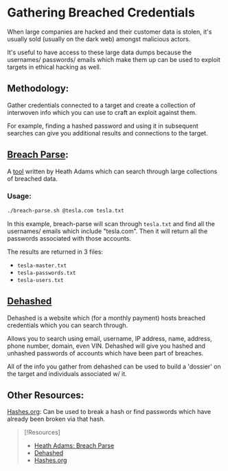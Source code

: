 # Gathering Breached Credentials
When large companies are hacked and their customer data is stolen, it's usually sold (usually on the dark web) amongst malicious actors. 

It's useful to have access to these large data dumps because the usernames/ passwords/ emails which make them up can be used to exploit targets in ethical hacking as well.
## Methodology:
Gather credentials connected to a target and create a collection of interwoven info which you can use to craft an exploit against them. 

For example, finding a hashed password and using it in subsequent searches can give you additional results and connections to the target.
## [Breach Parse](cybersecurity/tools/recon/breach-parse.md):
A [tool](https://github.com/hmaverickadams/breach-parse) written by Heath Adams which can search through large collections of breached data.
### Usage:
```bash
./breach-parse.sh @tesla.com tesla.txt
```
In this example, breach-parse will scan through `tesla.txt` and find all the usernames/ emails which include "tesla.com". Then it will return all the passwords associated with those accounts. 

The results are returned in 3 files:
- `tesla-master.txt`
- `tesla-passwords.txt`
- `tesla-users.txt`
## [Dehashed](https://dehashed.com)
Dehashed is a website which (for a monthly payment) hosts breached credentials which you can search through.

Allows you to search using email, username, IP address, name, address, phone number, domain, even VIN. Dehashed will give you hashed and unhashed passwords of accounts which have been part of breaches.

All of the info you gather from dehashed can be used to build a 'dossier' on the target and individuals associated w/ it.
## Other Resources:
[Hashes.org](https://hashes.org): Can be used to break a hash or find passwords which have already been broken via that hash.

> [!Resources]
> - [Heath Adams: Breach Parse](https://github.com/hmaverickadams/breach-parse)
> - [Dehashed](https://dehashed.com)
> - [Hashes.org](https://hashes.org)
